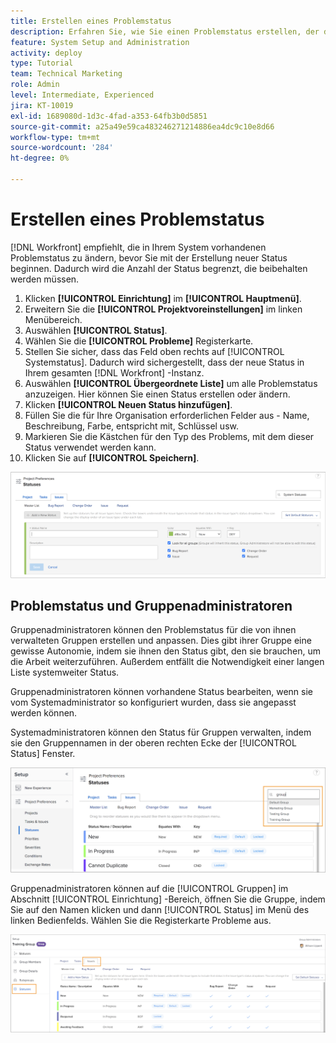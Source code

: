 ```yaml
---
title: Erstellen eines Problemstatus
description: Erfahren Sie, wie Sie einen Problemstatus erstellen, der den Anforderungen der Workflows Ihres Unternehmens gerecht wird.
feature: System Setup and Administration
activity: deploy
type: Tutorial
team: Technical Marketing
role: Admin
level: Intermediate, Experienced
jira: KT-10019
exl-id: 1689080d-1d3c-4fad-a353-64fb3b0d5851
source-git-commit: a25a49e59ca483246271214886ea4dc9c10e8d66
workflow-type: tm+mt
source-wordcount: '284'
ht-degree: 0%

---
```


# Erstellen eines Problemstatus

[!DNL Workfront] empfiehlt, die in Ihrem System vorhandenen Problemstatus zu ändern, bevor Sie mit der Erstellung neuer Status beginnen. Dadurch wird die Anzahl der Status begrenzt, die beibehalten werden müssen.

1. Klicken **[!UICONTROL Einrichtung]** im **[!UICONTROL Hauptmenü]**.
1. Erweitern Sie die **[!UICONTROL Projektvoreinstellungen]** im linken Menübereich.
1. Auswählen **[!UICONTROL Status]**.
1. Wählen Sie die **[!UICONTROL Probleme]** Registerkarte.
1. Stellen Sie sicher, dass das Feld oben rechts auf [!UICONTROL Systemstatus]. Dadurch wird sichergestellt, dass der neue Status in Ihrem gesamten [!DNL Workfront] -Instanz.
1. Auswählen **[!UICONTROL Übergeordnete Liste]** um alle Problemstatus anzuzeigen. Hier können Sie einen Status erstellen oder ändern.
1. Klicken **[!UICONTROL Neuen Status hinzufügen]**.
1. Füllen Sie die für Ihre Organisation erforderlichen Felder aus - Name, Beschreibung, Farbe, entspricht mit, Schlüssel usw.
1. Markieren Sie die Kästchen für den Typ des Problems, mit dem dieser Status verwendet werden kann.
1. Klicken Sie auf **[!UICONTROL Speichern]**.

![Neues Statusfenster auf [!UICONTROL Status] page](assets/admin-fund-create-issue-status.png)

## Problemstatus und Gruppenadministratoren

Gruppenadministratoren können den Problemstatus für die von ihnen verwalteten Gruppen erstellen und anpassen. Dies gibt ihrer Gruppe eine gewisse Autonomie, indem sie ihnen den Status gibt, den sie brauchen, um die Arbeit weiterzuführen. Außerdem entfällt die Notwendigkeit einer langen Liste systemweiter Status.

Gruppenadministratoren können vorhandene Status bearbeiten, wenn sie vom Systemadministrator so konfiguriert wurden, dass sie angepasst werden können.

Systemadministratoren können den Status für Gruppen verwalten, indem sie den Gruppennamen in der oberen rechten Ecke der [!UICONTROL Status] Fenster.

![Menü &quot;Gruppenliste&quot; [!UICONTROL Status] page](assets/admin-fund-change-group-master-list.png)

Gruppenadministratoren können auf die [!UICONTROL Gruppen] im Abschnitt [!UICONTROL Einrichtung] -Bereich, öffnen Sie die Gruppe, indem Sie auf den Namen klicken und dann [!UICONTROL Status] im Menü des linken Bedienfelds. Wählen Sie die Registerkarte Probleme aus.

![[!UICONTROL Status] Abschnitt [!UICONTROL Gruppe] page](assets/admin-fund-group-issue-statuses.png)

<!---
For detailed information on how managing statuses can be done by group administrators, see these articles:
Create and customize group statuses
Group administrators
--->

<!---
learn more URLs
Issue statuses
Create and customize system-wide statuses
--->

